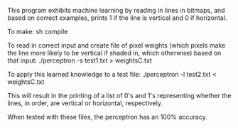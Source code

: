This program exhibits machine learning by reading in lines in bitmaps, and
based on correct examples, prints 1 if the line is vertical and 0 if
horizontal.

To make:
sh compile

To read in correct input and create file of pixel weights (which pixels make
the line more likely to be vertical if shaded in, which otherwise) based on
that input:
./perceptron -s test1.txt > weightsC.txt

To apply this learned knowledge to a test file:
./perceptron -l test2.txt < weightsC.txt

This will result in the printing of a list of 0's and 1's representing whether
the lines, in order, are vertical or horizontal, respectively.

When tested with these files, the perceptron has an 100% accuracy.